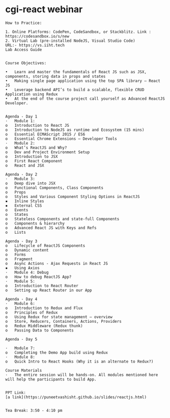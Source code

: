 # cgi-react webinar

    How to Practice:

    1. Online Platforms: CodePen, CodeSandbox, or Stackblitz. Link : https://codesandbox.io/s/new
    2. Virtual Lab (pre-installed NodeJS, Visual Studio Code)
    URL:- https://vs.iiht.tech
    Lab Access Guide


    Course Objectives:

    •	Learn and master the fundamentals of React JS such as JSX, components, storing data in props and states
    •	Making single page application using the top SPA library – React JS
    •	Leverage backend API’s to build a scalable, flexible CRUD Application using Redux
    •	At the end of the course project call yourself as Advanced ReactJS Developer.


    Agenda - Day 1
    ·	Module 1: 
    o	Introduction to React JS
    o	Introduction to NodeJS as runtime and Ecosystem (15 mins)
    o	Essential ECMAScript 2015 / ES6 
    o	Essential Chrome Extensions – Developer Tools
    ·	Module 2:
    o	What’s ReactJS and Why?
    o	Dev and Project Environment Setup
    o	Introduction to JSX
    o	First React Component
    o	React and JSX

    Agenda - Day 2
    ·	Module 3:
    o	Deep dive into JSX
    o	Functional Components, Class Components
    o	Props
    o	Styles and Various Component Styling Options in ReactJS
    ▪	Inline Styles
    ▪	External CSS
    o	Events
    o	States
    o	Stateless Components and state-full Components
    o	Components & hierarchy
    o	Advanced React JS with Keys and Refs
    o	Lists

    Agenda - Day 3
    o	Lifecycle of ReactJS Components
    o	Dynamic content
    o	Forms
    o	Fragment
    o	Async Actions - Ajax Requests in React JS
    ▪	Using Axios 
    ·	Module 4: Debug
    o	How to debug ReactJS App?
    ·	Module 5:
    o	Introduction to React Router
    o	Setting up React Router in our App

    Agenda - Day 4
    ·	Module 6:
    o	Introduction to Redux and Flux
    o	Principles of Redux
    o	Using Redux for state management – overview
    o	Store, Reducers, Containers, Actions, Providers 
    o	Redux Middleware (Redux thunk)
    o	Passing Data to Components

    Agenda - Day 5

    ·	Module 7: 
    o	Completing the Demo App build using Redux 
    ·	Module 8:
    o	Quick Intro to React Hooks (Why it is an alternate to Redux?) 

    Course Materials
    ·	The entire session will be hands-on. All modules mentioned here will help the participants to build App. 


    PPT Link: 
    [a link](https://puneetvashisht.github.io/slides/reactjs.html)


    Tea Break: 3:50 - 4:10 pm






